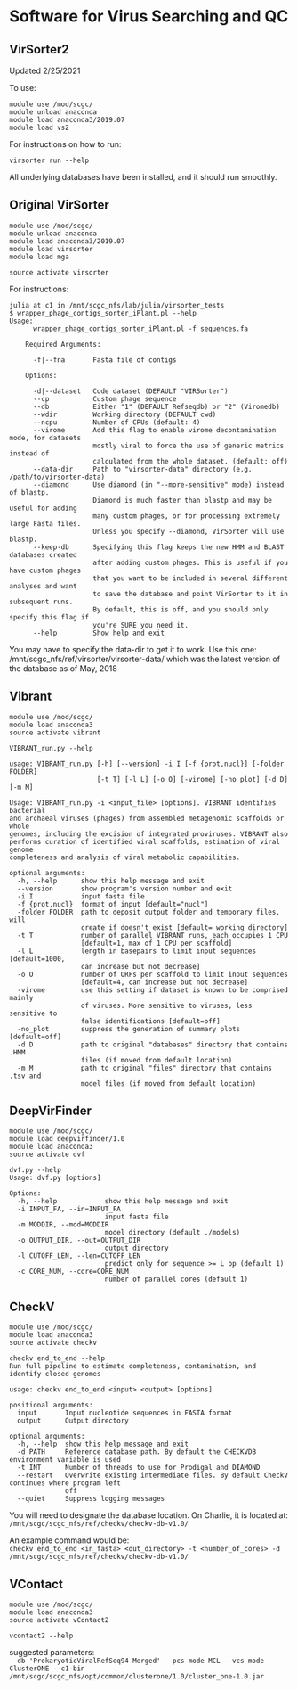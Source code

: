 # Software for Virus Searching and QC

## VirSorter2  
Updated 2/25/2021  

To use:  

```text
module use /mod/scgc/
module unload anaconda
module load anaconda3/2019.07
module load vs2
```

For instructions on how to run:  

```text
virsorter run --help
```

All underlying databases have been installed, and it should run smoothly.  

## Original VirSorter

```text
module use /mod/scgc/
module unload anaconda
module load anaconda3/2019.07
module load virsorter
module load mga

source activate virsorter
```

For instructions:

```text
julia at c1 in /mnt/scgc_nfs/lab/julia/virsorter_tests
$ wrapper_phage_contigs_sorter_iPlant.pl --help
Usage:
      wrapper_phage_contigs_sorter_iPlant.pl -f sequences.fa

    Required Arguments:

      -f|--fna       Fasta file of contigs

    Options:

      -d|--dataset   Code dataset (DEFAULT "VIRSorter")
      --cp           Custom phage sequence
      --db           Either "1" (DEFAULT Refseqdb) or "2" (Viromedb)
      --wdir         Working directory (DEFAULT cwd)
      --ncpu         Number of CPUs (default: 4)
      --virome       Add this flag to enable virome decontamination mode, for datasets
                     mostly viral to force the use of generic metrics instead of
                     calculated from the whole dataset. (default: off)
      --data-dir     Path to "virsorter-data" directory (e.g. /path/to/virsorter-data)
      --diamond      Use diamond (in "--more-sensitive" mode) instead of blastp.
                     Diamond is much faster than blastp and may be useful for adding
                     many custom phages, or for processing extremely large Fasta files.
                     Unless you specify --diamond, VirSorter will use blastp.
      --keep-db      Specifying this flag keeps the new HMM and BLAST databases created
                     after adding custom phages. This is useful if you have custom phages
                     that you want to be included in several different analyses and want
                     to save the database and point VirSorter to it in subsequent runs.
                     By default, this is off, and you should only specify this flag if
                     you're SURE you need it.
      --help         Show help and exit
```

You may have to specify the data-dir to get it to work. Use this one: /mnt/scgc\_nfs/ref/virsorter/virsorter-data/ which was the latest version of the database as of May, 2018

## Vibrant

```
module use /mod/scgc/
module load anaconda3
source activate vibrant

VIBRANT_run.py --help

usage: VIBRANT_run.py [-h] [--version] -i I [-f {prot,nucl}] [-folder FOLDER]
                      [-t T] [-l L] [-o O] [-virome] [-no_plot] [-d D] [-m M]

Usage: VIBRANT_run.py -i <input_file> [options]. VIBRANT identifies bacterial
and archaeal viruses (phages) from assembled metagenomic scaffolds or whole
genomes, including the excision of integrated proviruses. VIBRANT also
performs curation of identified viral scaffolds, estimation of viral genome
completeness and analysis of viral metabolic capabilities.

optional arguments:
  -h, --help      show this help message and exit
  --version       show program's version number and exit
  -i I            input fasta file
  -f {prot,nucl}  format of input [default="nucl"]
  -folder FOLDER  path to deposit output folder and temporary files, will
                  create if doesn't exist [default= working directory]
  -t T            number of parallel VIBRANT runs, each occupies 1 CPU
                  [default=1, max of 1 CPU per scaffold]
  -l L            length in basepairs to limit input sequences [default=1000,
                  can increase but not decrease]
  -o O            number of ORFs per scaffold to limit input sequences
                  [default=4, can increase but not decrease]
  -virome         use this setting if dataset is known to be comprised mainly
                  of viruses. More sensitive to viruses, less sensitive to
                  false identifications [default=off]
  -no_plot        suppress the generation of summary plots [default=off]
  -d D            path to original "databases" directory that contains .HMM
                  files (if moved from default location)
  -m M            path to original "files" directory that contains .tsv and
                  model files (if moved from default location)               
```

## DeepVirFinder

```
module use /mod/scgc/
module load deepvirfinder/1.0
module load anaconda3
source activate dvf

dvf.py --help
Usage: dvf.py [options]

Options:
  -h, --help            show this help message and exit
  -i INPUT_FA, --in=INPUT_FA
                        input fasta file
  -m MODDIR, --mod=MODDIR
                        model directory (default ./models)
  -o OUTPUT_DIR, --out=OUTPUT_DIR
                        output directory
  -l CUTOFF_LEN, --len=CUTOFF_LEN
                        predict only for sequence >= L bp (default 1)
  -c CORE_NUM, --core=CORE_NUM
                        number of parallel cores (default 1)
```

## CheckV

```
module use /mod/scgc/
module load anaconda3
source activate checkv

checkv end_to_end --help
Run full pipeline to estimate completeness, contamination, and identify closed genomes

usage: checkv end_to_end <input> <output> [options]

positional arguments:
  input       Input nucleotide sequences in FASTA format
  output      Output directory

optional arguments:
  -h, --help  show this help message and exit
  -d PATH     Reference database path. By default the CHECKVDB environment variable is used
  -t INT      Number of threads to use for Prodigal and DIAMOND
  --restart   Overwrite existing intermediate files. By default CheckV continues where program left
              off
  --quiet     Suppress logging messages
```

You will need to designate the database location.  On Charlie, it is located at: ```/mnt/scgc/scgc_nfs/ref/checkv/checkv-db-v1.0/```  

An example command would be:   
```checkv end_to_end <in_fasta> <out_directory> -t <number_of_cores> -d /mnt/scgc/scgc_nfs/ref/checkv/checkv-db-v1.0/```

## VContact
```
module use /mod/scgc/
module load anaconda3
source activate vContact2

vcontact2 --help
```

suggested parameters:  
```--db 'ProkaryoticViralRefSeq94-Merged' --pcs-mode MCL --vcs-mode ClusterONE --c1-bin /mnt/scgc/scgc_nfs/opt/common/clusterone/1.0/cluster_one-1.0.jar```
